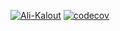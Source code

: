[![Ali-Kalout](https://circleci.com/gh/Ali-Kalout/js-stack.svg?style=svg)](https://app.circleci.com/pipelines/github/Ali-Kalout/js-stack)
[![codecov](https://codecov.io/gh/Ali-Kalout/js-stack/branch/main/graph/badge.svg?token=CLPJKVCUMZ)](https://codecov.io/gh/Ali-Kalout/js-stack)
